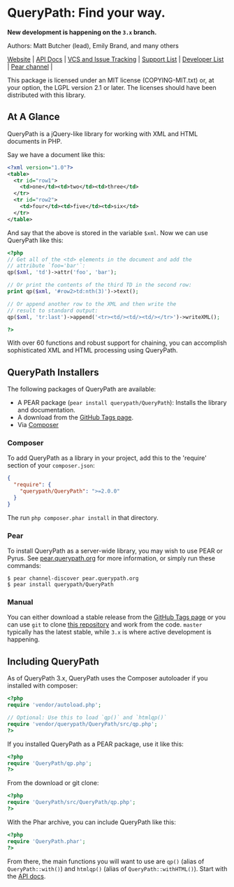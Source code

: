 # QueryPath: Find your way.

**New development is happening on the `3.x` branch.**

Authors: Matt Butcher (lead), Emily Brand, and many others

[Website](http://querypath.org) | 
[API Docs](http://api.querypath.org) |
[VCS and Issue Tracking](http://github.com/technosophos/querypath) |
[Support List](http://groups.google.com/group/support-querypath) |
[Developer List](http://groups.google.com/group/devel-querypath) |
[Pear channel](http://pear.querypath.org) |

This package is licensed under an MIT license (COPYING-MIT.txt) or, at your option, the 
LGPL version 2.1 or later. The licenses should have been distributed with this library.

## At A Glance

QueryPath is a jQuery-like library for working with XML and HTML
documents in PHP.

Say we have a document like this:
```xml
<?xml version="1.0"?>
<table>
  <tr id="row1">
    <td>one</td><td>two</td><td>three</td>
  </tr>
  <tr id="row2">
    <td>four</td><td>five</td><td>six</td>
  </tr>
</table>
```

And say that the above is stored in the variable `$xml`. Now
we can use QueryPath like this:

```php
<?php
// Get all of the <td> elements in the document and add the
// attribute `foo='bar'`:
qp($xml, 'td')->attr('foo', 'bar');

// Or print the contents of the third TD in the second row:
print qp($xml, '#row2>td:nth(3)')->text();

// Or append another row to the XML and then write the 
// result to standard output:
qp($xml, 'tr:last')->append('<tr><td/><td/><td/></tr>')->writeXML();

?>
```

With over 60 functions and robust support for chaining, you can 
accomplish sophisticated XML and HTML processing using QueryPath.

## QueryPath Installers

The following packages of QueryPath are available:

  * A PEAR package (`pear install querypath/QueryPath`): Installs the library and documentation.
  * A download from the [GitHub Tags page](https://github.com/technosophos/querypath/tags).
  * Via [Composer](http://getcomposer.org)

### Composer

To add QueryPath as a library in your project, add this to the 'require'
section of your `composer.json`:

```json
{
  "require": {
    "querypath/QueryPath": ">=2.0.0"
  }
}
```

The run `php composer.phar install` in that directory.

### Pear

To install QueryPath as a server-wide library, you may wish to use 
PEAR or Pyrus. See [pear.querypath.org](http://pear.querypath.org)
for more information, or simply run these commands:

```
$ pear channel-discover pear.querypath.org
$ pear install querypath/QueryPath
```

### Manual

You can either download a stable release from the 
[GitHub Tags page](https://github.com/technosophos/querypath/tags)
or you can use `git` to clone
[this repository](http://github.com/technosophos/querypath) and work from
the code. `master` typically has the latest stable, while `3.x` is where
active development is happening.

## Including QueryPath

As of QueryPath 3.x, QueryPath uses the Composer autoloader if you
installed with composer:
```php
<?php
require 'vendor/autoload.php';

// Optional: Use this to load `qp()` and `htmlqp()`
require 'vendor/querypath/QueryPath/src/qp.php';
?>
```

If you installed QueryPath as a PEAR package, use it like this:

```php
<?php
require 'QueryPath/qp.php';
?>
```

From the download or git clone:

```php
<?php
require 'QueryPath/src/QueryPath/qp.php';
?>
```

With the Phar archive, you can include QueryPath like this:

```php
<?php
require 'QueryPath.phar';
?>
```

From there, the main functions you will want to use are `qp()` 
(alias of `QueryPath::with()`) and `htmlqp()` (alias of
`QueryPath::withHTML()`). Start with the
[API docs](http://api.querypath.org/docs).
